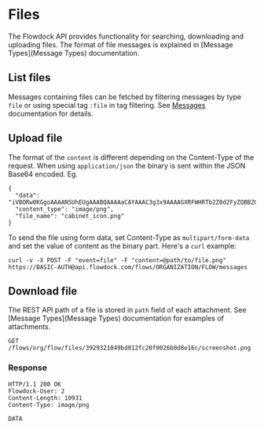 # Files

The Flowdock API provides functionality for searching, downloading and uploading files. The format of file messages is explained in [Message Types](Message Types) documentation.

## List files

Messages containing files can be fetched by filtering messages by type `file` or using special tag `:file` in tag filtering. See [Messages](Messages) documentation for details.

## Upload file

The format of the `content` is different depending on the Content-Type of the request. When using `application/json` the binary is sent within the JSON Base64 encoded. Eg.

```
{
  "data": "iVBORw0KGgoAAAANSUhEUgAAABQAAAAaCAYAAAC3g3x9AAAAGXRFWHRTb2Z0d2FyZQBBZG9iZSBJ\nbWFnZVJlYWR5ccllPAAAAElJREFUeNpiYECA/UD8n0y8nwENUGIYTkOpAhihplMNMFHbhVQ3kIVA\ncOAD/0k1kAFP+DIO3UgZTYej6XA0HY6mw9F0CAEAAQYAk/gtCSEUikYAAAAASUVORK5CYII=\n",
  "content_type": "image/png",
  "file_name": "cabinet_icon.png"
}
```

To send the file using form data, set Content-Type as `multipart/form-data` and set the value of content as the binary part. Here's a `curl` example:

```
curl -v -X POST -F "event=file" -F "content=@path/to/file.png" https://BASIC-AUTH@api.flowdock.com/flows/ORGANIZATION/FLOW/messages
```

## Download file

The REST API path of a file is stored in `path` field of each attachment. See [Message Types](Message Types) documentation for examples of attachments.

```
GET /flows/org/flow/files/3929321049bd012fc20f0026b0d8e16c/screenshot.png
```

### Response
```
HTTP/1.1 200 OK
Flowdock-User: 2
Content-Length: 10931
Content-Type: image/png

DATA
```